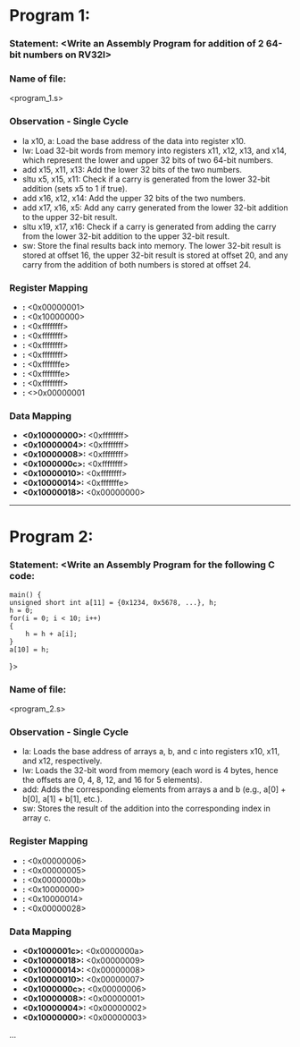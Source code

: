 # Program 1: 
### Statement: <Write an Assembly Program for addition of 2 64-bit numbers on RV32I>

### Name of file:
<program_1.s>

### Observation - Single Cycle
- la x10, a: Load the base address of the data into register x10.
- lw: Load 32-bit words from memory into registers x11, x12, x13, and x14, which represent the lower and upper 32 bits of two 64-bit numbers.
- add x15, x11, x13: Add the lower 32 bits of the two numbers.
- sltu x5, x15, x11: Check if a carry is generated from the lower 32-bit addition (sets x5 to 1 if true).
- add x16, x12, x14: Add the upper 32 bits of the two numbers.
- add x17, x16, x5: Add any carry generated from the lower 32-bit addition to the upper 32-bit result.
- sltu x19, x17, x16: Check if a carry is generated from adding the carry from the lower 32-bit addition to the upper 32-bit result.
- sw: Store the final results back into memory. The lower 32-bit result is stored at offset 16, the upper 32-bit result is stored at offset 20, and any carry from the addition of both numbers is stored at offset 24.
 
### Register Mapping
- **<x5>:** <0x00000001>
- **<x10>:** <0x10000000>
- **<x11>:** <0xffffffff>
- **<x12>:** <0xffffffff>
- **<x13>:** <0xffffffff>
- **<x14>:** <0xffffffff>
- **<x15>:** <0xfffffffe>
- **<x16>:** <0xfffffffe>
- **<x17>:** <0xffffffff>
- **<x18>:** <>0x00000001

### Data Mapping
- **<0x10000000>:** <0xffffffff>
- **<0x10000004>:** <0xffffffff>
- **<0x10000008>:** <0xffffffff>
- **<0x1000000c>:** <0xffffffff>
- **<0x10000010>:** <0xffffffff>
- **<0x10000014>:** <0xfffffffe>
- **<0x10000018>:** <0x00000000>

------------------------------------------------------------------------------------------------------------------------


# Program 2: 
### Statement: <Write an Assembly Program for the following C code:
    main() {
	unsigned short int a[11] = {0x1234, 0x5678, ...}, h;
	h = 0;
	for(i = 0; i < 10; i++)
	{
		h = h + a[i];
	}
	a[10] = h;
}>

### Name of file:
<program_2.s>

### Observation - Single Cycle
- la: Loads the base address of arrays a, b, and c into registers x10, x11, and x12, respectively.
- lw: Loads the 32-bit word from memory (each word is 4 bytes, hence the offsets are 0, 4, 8, 12, and 16 for 5 elements).
- add: Adds the corresponding elements from arrays a and b (e.g., a[0] + b[0], a[1] + b[1], etc.).
- sw: Stores the result of the addition into the corresponding index in array c.
 
### Register Mapping
- **<x5>:** <0x00000006>
- **<x6>:** <0x00000005>
- **<x7>:** <0x0000000b>
- **<x10>:** <0x10000000>
- **<x11>:** <0x10000014>
- **<x12>:** <0x00000028>

### Data Mapping
- **<0x1000001c>:** <0x0000000a>
- **<0x10000018>:** <0x00000009>
- **<0x10000014>:** <0x00000008>
- **<0x10000010>:** <0x00000007>
- **<0x1000000c>:** <0x00000006>
- **<0x10000008>:** <0x00000001>
- **<0x10000004>:** <0x00000002>
- **<0x10000000>:** <0x00000003>

...

